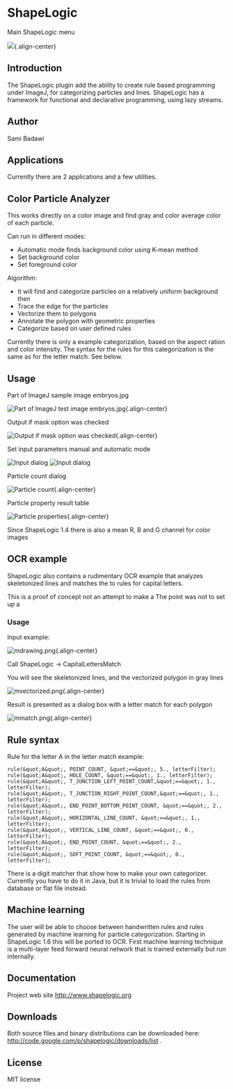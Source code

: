 # ShapeLogic

Main ShapeLogic menu

![](/plugin/analysis/shapelogic/shapelogicmenu.png){.align-center}

## Introduction

The ShapeLogic plugin add the ability to create rule based programming
under ImageJ, for categorizing particles and lines. ShapeLogic has a
framework for functional and declarative programming, using lazy
streams.

## Author

Sami Badawi

## Applications

Currently there are 2 applications and a few utilities.

## Color Particle Analyzer

This works directly on a color image and find gray and color average
color of each particle.

Can run in different modes:

-   Automatic mode finds background color using K-mean method
-   Set background color
-   Set foreground color

Algorithm:

-   It will find and categorize particles on a relatively uniform
    background then
-   Trace the edge for the particles
-   Vectorize them to polygons
-   Annotate the polygon with geometric properties
-   Categorize based on user defined rules

Currently there is only a example categorization, based on the aspect
ration and color intensity. The syntax for the rules for this
categorization is the same as for the letter match. See below.

## Usage

Part of ImageJ sample image embryos.jpg

![Part of ImageJ test image
embryos.jpg](/plugin/analysis/shapelogic/embryos.jpg){.align-center}

Output if mask option was checked

![Output if mask option was
checked](/plugin/analysis/shapelogic/embryos6mask.jpg){.align-center}

Set input parameters manual and automatic mode

![Input dialog](/plugin/analysis/shapelogic/rgb_particleinputdialog.png)
![Input dialog](/plugin/analysis/shapelogic/particleinputdialog.png)

Particle count dialog

![Particle
count](/plugin/analysis/shapelogic/particlecountdialog.png){.align-center}

Particle property result table

![Particle
properties](/plugin/analysis/shapelogic/particleanalyzerresult.png){.align-center}

Since ShapeLogic 1.4 there is also a mean R, B and G channel for color
images

## OCR example

ShapeLogic also contains a rudimentary OCR example that analyzes
skeletonized lines and matches the to rules for capital letters.

This is a proof of concept not an attempt to make a The point was not to
set up a

### Usage

Input example:

![mdrawing.png](/plugin/analysis/shapelogic/mdrawing.png){.align-center}

Call ShapeLogic -\> CapitalLettersMatch

You will see the skeletonized lines, and the vectorized polygon in gray
lines

![mvectorized.png](/plugin/analysis/shapelogic/mvectorized.png){.align-center}

Result is presented as a dialog box with a letter match for each polygon

![mmatch.png](/plugin/analysis/shapelogic/mmatch.png){.align-center}

## Rule syntax

Rule for the letter A in the letter match example:

    rule(&quot;A&quot;, POINT_COUNT, &quot;==&quot;, 5., letterFilter);
    rule(&quot;A&quot;, HOLE_COUNT, &quot;==&quot;, 1., letterFilter);
    rule(&quot;A&quot;, T_JUNCTION_LEFT_POINT_COUNT,&quot;==&quot;, 1., letterFilter);
    rule(&quot;A&quot;, T_JUNCTION_RIGHT_POINT_COUNT,&quot;==&quot;, 1., letterFilter);
    rule(&quot;A&quot;, END_POINT_BOTTOM_POINT_COUNT, &quot;==&quot;, 2., letterFilter);
    rule(&quot;A&quot;, HORIZONTAL_LINE_COUNT, &quot;==&quot;, 1., letterFilter);
    rule(&quot;A&quot;, VERTICAL_LINE_COUNT, &quot;==&quot;, 0., letterFilter);
    rule(&quot;A&quot;, END_POINT_COUNT, &quot;==&quot;, 2., letterFilter);
    rule(&quot;A&quot;, SOFT_POINT_COUNT, &quot;==&quot;, 0., letterFilter);

There is a digit matcher that show how to make your own categorizer.
Currently you have to do it in Java, but it is trivial to load the rules
from database or flat file instead.

## Machine learning

The user will be able to choose between handwritten rules and rules
generated by machine learning for particle categorization. Starting in
ShapeLogic 1.6 this will be ported to OCR. First machine learning
technique is a multi-layer feed forward neural network that is trained
externally but run internally.

## Documentation

Project web site <http://www.shapelogic.org>

## Downloads

Both source files and binary distributions can be downloaded here:
<http://code.google.com/p/shapelogic/downloads/list> .

## License

MIT license

